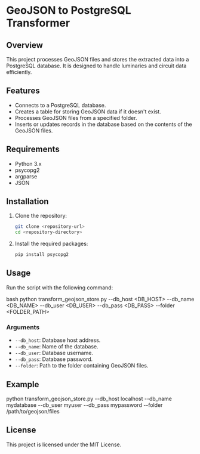 # GeoJSON to PostgreSQL Transformer

## Overview
This project processes GeoJSON files and stores the extracted data into a PostgreSQL database. It is designed to handle luminaries and circuit data efficiently.

## Features
- Connects to a PostgreSQL database.
- Creates a table for storing GeoJSON data if it doesn't exist.
- Processes GeoJSON files from a specified folder.
- Inserts or updates records in the database based on the contents of the GeoJSON files.

## Requirements
- Python 3.x
- psycopg2
- argparse
- JSON

## Installation
1. Clone the repository:
   ```bash
   git clone <repository-url>
   cd <repository-directory>
   ```

2. Install the required packages:
   ```bash
   pip install psycopg2
   ```

## Usage
Run the script with the following command:

bash
python transform_geojson_store.py --db_host <DB_HOST> --db_name <DB_NAME> --db_user <DB_USER> --db_pass <DB_PASS> --folder <FOLDER_PATH>


### Arguments
- `--db_host`: Database host address.
- `--db_name`: Name of the database.
- `--db_user`: Database username.
- `--db_pass`: Database password.
- `--folder`: Path to the folder containing GeoJSON files.

## Example


python transform_geojson_store.py --db_host localhost --db_name mydatabase --db_user myuser --db_pass mypassword --folder /path/to/geojson/files


## License
This project is licensed under the MIT License.